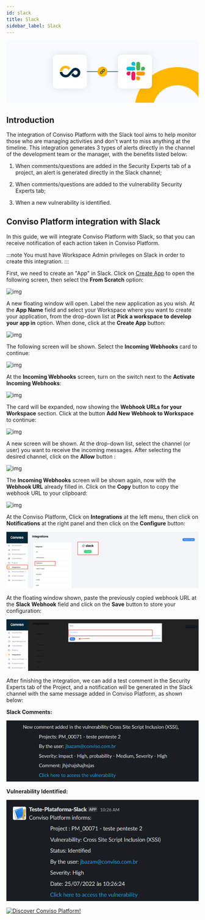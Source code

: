 ```yaml
---
id: slack
title: Slack
sidebar_label: Slack
---
```


<div style={{textAlign: 'center'}}>

![img](../../static/img/slack.png)

</div>

## Introduction

The integration of Conviso Platform with the Slack tool aims to help monitor those who are managing activities and don't want to miss anything at the timeline. This integration generates 3 types of alerts directly in the channel of the development team or the manager, with the benefits listed below:

1. When comments/questions are added in the Security Experts tab of a project, an alert is generated directly in the Slack channel;

2. When comments/questions are added to the vulnerability Security Experts tab;

3. When a new vulnerability is identified.

## Conviso Platform integration with Slack

In this guide, we will integrate Conviso Platform with Slack, so that you can receive notification of each action taken in Conviso Platform. 

:::note
You must have Workspace Admin privileges on Slack in order to create this integration.
:::

First, we need to create an "App" in Slack. Click on [Create App](https://api.slack.com/apps/new) to open the following screen, then select the **From Scratch** option:

<div style={{textAlign: 'center'}}>

![img](../../static/img/slack-img1.png)

</div>

A new floating window will open. Label the new application as you wish. At the **App Name** field and select your Workspace where you want to create your application, from the drop-down list at **Pick a workspace to develop your app in** option. When done, click at the **Create App** button:

<div style={{textAlign: 'center'}}>

![img](../../static/img/slack-img2.png)

</div>

The following screen will be shown. Select the **Incoming Webhooks** card to continue:

<div style={{textAlign: 'center'}}>

![img](../../static/img/slack-img3.png)

</div>

At the **Incoming Webhooks** screen, turn on the switch next to the **Activate Incoming Webhooks**:

<div style={{textAlign: 'center'}}>

![img](../../static/img/slack-img4.png)

</div>

The card will be expanded, now showing the **Webhook URLs for your Workspace** section. Click at the button **Add New Webhook to Workspace** to continue:

<div style={{textAlign: 'center'}}>

![img](../../static/img/slack-img4a.png)

</div>

A new screen will be shown. At the drop-down list, select the channel (or user) you want to receive the incoming messages. After selecting the desired channel, click on the **Allow** button :

<div style={{textAlign: 'center'}}>

![img](../../static/img/slack-img5.png)

</div>

The **Incoming Webhooks** screen will be shown again, now with the **Webhook URL** already filled in. Click on the **Copy** button to copy the webhook URL to your clipboard:

<div style={{textAlign: 'center'}}>

![img](../../static/img/slack-img6.png)

</div>

At the Conviso Platform, Click on **Integrations** at the left menu, then click on **Notifications** at the right panel and then click on the **Configure** button:

<div style={{textAlign: 'center'}}>

![img](../../static/img/slack-img7.png)

</div>

At the floating window shown, paste the previously copied webhook URL at the **Slack Webhook** field and click on the **Save** button to store your configuration:

<div style={{textAlign: 'center'}}>

![img](../../static/img/slack-img8.png)

</div>

After finishing the integration, we can add a test comment in the Security Experts tab of the Project, and a notification will be generated in the Slack channel with the same message added in Conviso Platform, as shown below:

**Slack Comments:**

<div style={{textAlign: 'center'}}>

![img](../../static/img/slack-img9.png)

</div>

**Vulnerability Identified:**

<div style={{textAlign: 'center'}}>

![img](../../static/img/slack-img10.png)

</div>

[![Discover Conviso Platform!](https://no-cache.hubspot.com/cta/default/5613826/interactive-125788977029.png)](https://cta-service-cms2.hubspot.com/web-interactives/public/v1/track/redirect?encryptedPayload=AVxigLKtcWzoFbzpyImNNQsXC9S54LjJuklwM39zNd7hvSoR%2FVTX%2FXjNdqdcIIDaZwGiNwYii5hXwRR06puch8xINMyL3EXxTMuSG8Le9if9juV3u%2F%2BX%2FCKsCZN1tLpW39gGnNpiLedq%2BrrfmYxgh8G%2BTcRBEWaKasQ%3D&webInteractiveContentId=125788977029&portalId=5613826)